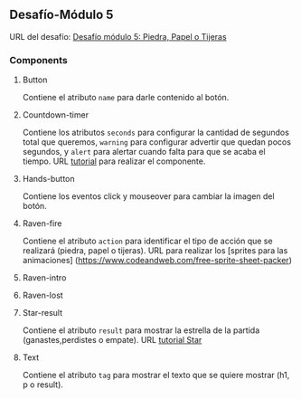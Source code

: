 ## Desafío-Módulo 5

URL del desafío: [Desafío módulo 5: Piedra, Papel o Tijeras](https://arielgol.github.io/desafio-m5/
)

### Components

1. Button

   Contiene el atributo `name` para darle contenido al botón.

1. Countdown-timer

   Contiene los atributos `seconds` para configurar la cantidad de segundos total que queremos, `warning` para configurar advertir que quedan pocos segundos, y `alert` para alertar cuando falta para que se acaba el tiempo.
   URL [tutorial](https://css-tricks.com/how-to-create-an-animated-countdown-timer-with-html-css-and-javascript/) para realizar el componente.

1. Hands-button

   Contiene los eventos click y mouseover para cambiar la imagen del botón.

1. Raven-fire

   Contiene el atributo `action` para identificar el tipo de acción que se realizará (piedra, papel o tijeras).
   URL para realizar los [sprites para las animaciones] (https://www.codeandweb.com/free-sprite-sheet-packer) 

1. Raven-intro
1. Raven-lost
1. Star-result

   Contiene el atributo `result` para mostrar la estrella de la partida (ganastes,perdistes o empate).
   URL [tutorial Star](https://www.youtube.com/watch?v=-mYD-6Xx4nw)

1. Text

   Contiene el atributo `tag` para mostrar el texto que se quiere mostrar (h1, p o result).
